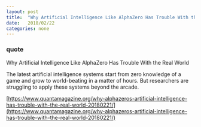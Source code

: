 ```yaml
---
layout: post
title:  "Why Artificial Intelligence Like AlphaZero Has Trouble With the Real World"
date:   2018/02/22
categories: none
---
```



### quote


Why Artificial Intelligence Like AlphaZero Has Trouble With the Real World

The latest artificial intelligence systems start from zero knowledge of a game and grow to world-beating in a matter of hours. But researchers are struggling to apply these systems beyond the arcade.



[https://www.quantamagazine.org/why-alphazeros-artificial-intelligence-has-trouble-with-the-real-world-20180221/](https://www.quantamagazine.org/why-alphazeros-artificial-intelligence-has-trouble-with-the-real-world-20180221/)



 

